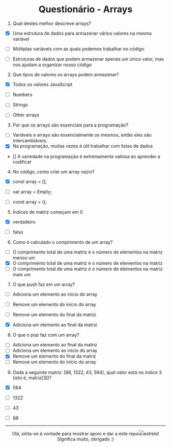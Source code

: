 <h1 align="center">
Questionário - Arrays
</h1>


1. Qual destes melhor descreve arrays?
- [x] Uma estrutura de dados para armazenar vários valores na mesma variável
- [ ] Múltiplas variáveis ​​com as quais podemos trabalhar no código
- [ ] Estruturas de dados que podem armazenar apenas um único valor, mas nos ajudam a organizar nosso código
 


2. Que tipos de valores os arrays podem armazenar?
- [x] Todos os valores JavaScript
- [ ] Numbers
- [ ] Strings
- [ ] Other arrays


3. Por que os arrays são essenciais para a programação?
- [ ] Variáveis ​​e arrays são essencialmente os mesmos, então eles são intercambiáveis.
- [x] Na programação, muitas vezes é útil trabalhar com listas de dados
- [] A variedade na programação é extremamente valiosa ao aprender a codificar
  
4.  No código, como criar um array vazio?
- [x] const array = [];
- [ ] var array = Empty;
- [ ] const array = ();


5.  Índices de matriz começam em 0
- [x] verdadeiro
- [ ] falso 


6. Como é calculado o comprimento de um array?
- [ ] O comprimento total de uma matriz é o número de elementos na matriz menos um
- [x] O comprimento total de uma matriz é o número de elementos na matriz
- [ ] O comprimento total de uma matriz é o número de elementos na matriz mais um

7. O que push faz em um array?
- [ ] Adiciona um elemento ao início do array
- [ ] Remove um elemento do início do array
- [ ] Remove um elemento do final da matriz
- [x] Adiciona um elemento ao final da matriz


8. O que o pop faz com um array?
- [ ] Adiciona um elemento ao final da matriz
- [ ] Adiciona um elemento ao início do array
- [x] Remove um elemento do final da matriz
- [ ] Remove um elemento do início do array

9. Dada a seguinte matriz: [88, 1322, 43, 564], qual valor está no índice 3 (isto é, matriz[3])?
- [x] 564
- [ ] 1322
- [ ] 43
- [ ] 88


--------
<p align="center">
 Olá, sinta-se à vontade para mostrar apoio e dar a este repo<img src="https://img.icons8.com/fluency/20/null/star.png"/>estrela! Significa muito, obrigado :) 
</p>
